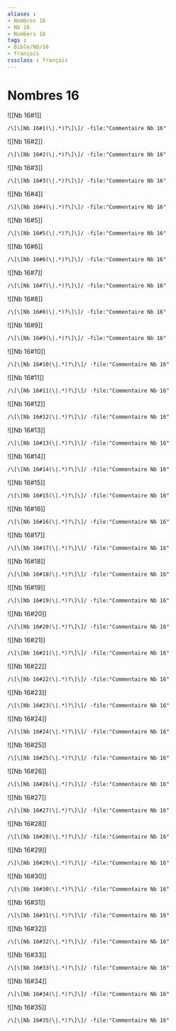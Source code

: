 ```yaml
---
aliases : 
- Nombres 16
- Nb 16
- Numbers 16
tags : 
- Bible/Nb/16
- français
cssclass : français
---
```


# Nombres 16

![[Nb 16#1]]

```query
/\[\[Nb 16#1(\|.*)?\]\]/ -file:"Commentaire Nb 16"
```

![[Nb 16#2]]

```query
/\[\[Nb 16#2(\|.*)?\]\]/ -file:"Commentaire Nb 16"
```

![[Nb 16#3]]

```query
/\[\[Nb 16#3(\|.*)?\]\]/ -file:"Commentaire Nb 16"
```

![[Nb 16#4]]

```query
/\[\[Nb 16#4(\|.*)?\]\]/ -file:"Commentaire Nb 16"
```

![[Nb 16#5]]

```query
/\[\[Nb 16#5(\|.*)?\]\]/ -file:"Commentaire Nb 16"
```

![[Nb 16#6]]

```query
/\[\[Nb 16#6(\|.*)?\]\]/ -file:"Commentaire Nb 16"
```

![[Nb 16#7]]

```query
/\[\[Nb 16#7(\|.*)?\]\]/ -file:"Commentaire Nb 16"
```

![[Nb 16#8]]

```query
/\[\[Nb 16#8(\|.*)?\]\]/ -file:"Commentaire Nb 16"
```

![[Nb 16#9]]

```query
/\[\[Nb 16#9(\|.*)?\]\]/ -file:"Commentaire Nb 16"
```

![[Nb 16#10]]

```query
/\[\[Nb 16#10(\|.*)?\]\]/ -file:"Commentaire Nb 16"
```

![[Nb 16#11]]

```query
/\[\[Nb 16#11(\|.*)?\]\]/ -file:"Commentaire Nb 16"
```

![[Nb 16#12]]

```query
/\[\[Nb 16#12(\|.*)?\]\]/ -file:"Commentaire Nb 16"
```

![[Nb 16#13]]

```query
/\[\[Nb 16#13(\|.*)?\]\]/ -file:"Commentaire Nb 16"
```

![[Nb 16#14]]

```query
/\[\[Nb 16#14(\|.*)?\]\]/ -file:"Commentaire Nb 16"
```

![[Nb 16#15]]

```query
/\[\[Nb 16#15(\|.*)?\]\]/ -file:"Commentaire Nb 16"
```

![[Nb 16#16]]

```query
/\[\[Nb 16#16(\|.*)?\]\]/ -file:"Commentaire Nb 16"
```

![[Nb 16#17]]

```query
/\[\[Nb 16#17(\|.*)?\]\]/ -file:"Commentaire Nb 16"
```

![[Nb 16#18]]

```query
/\[\[Nb 16#18(\|.*)?\]\]/ -file:"Commentaire Nb 16"
```

![[Nb 16#19]]

```query
/\[\[Nb 16#19(\|.*)?\]\]/ -file:"Commentaire Nb 16"
```

![[Nb 16#20]]

```query
/\[\[Nb 16#20(\|.*)?\]\]/ -file:"Commentaire Nb 16"
```

![[Nb 16#21]]

```query
/\[\[Nb 16#21(\|.*)?\]\]/ -file:"Commentaire Nb 16"
```

![[Nb 16#22]]

```query
/\[\[Nb 16#22(\|.*)?\]\]/ -file:"Commentaire Nb 16"
```

![[Nb 16#23]]

```query
/\[\[Nb 16#23(\|.*)?\]\]/ -file:"Commentaire Nb 16"
```

![[Nb 16#24]]

```query
/\[\[Nb 16#24(\|.*)?\]\]/ -file:"Commentaire Nb 16"
```

![[Nb 16#25]]

```query
/\[\[Nb 16#25(\|.*)?\]\]/ -file:"Commentaire Nb 16"
```

![[Nb 16#26]]

```query
/\[\[Nb 16#26(\|.*)?\]\]/ -file:"Commentaire Nb 16"
```

![[Nb 16#27]]

```query
/\[\[Nb 16#27(\|.*)?\]\]/ -file:"Commentaire Nb 16"
```

![[Nb 16#28]]

```query
/\[\[Nb 16#28(\|.*)?\]\]/ -file:"Commentaire Nb 16"
```

![[Nb 16#29]]

```query
/\[\[Nb 16#29(\|.*)?\]\]/ -file:"Commentaire Nb 16"
```

![[Nb 16#30]]

```query
/\[\[Nb 16#30(\|.*)?\]\]/ -file:"Commentaire Nb 16"
```

![[Nb 16#31]]

```query
/\[\[Nb 16#31(\|.*)?\]\]/ -file:"Commentaire Nb 16"
```

![[Nb 16#32]]

```query
/\[\[Nb 16#32(\|.*)?\]\]/ -file:"Commentaire Nb 16"
```

![[Nb 16#33]]

```query
/\[\[Nb 16#33(\|.*)?\]\]/ -file:"Commentaire Nb 16"
```

![[Nb 16#34]]

```query
/\[\[Nb 16#34(\|.*)?\]\]/ -file:"Commentaire Nb 16"
```

![[Nb 16#35]]

```query
/\[\[Nb 16#35(\|.*)?\]\]/ -file:"Commentaire Nb 16"
```

